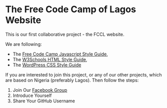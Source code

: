 # The Free Code Camp of Lagos Website

This is our first collaborative project - the FCCL website.

We are following:

* The [Free Code Camp Javascript Style Guide](https://github.com/freecodecamp/freecodecamp/wiki/free-code-camp-javascript-style-guide),
* The [W3Schools HTML Style Guide](http://www.w3schools.com/html/html5_syntax.asp),
* The [WordPress CSS Style Guide](https://make.wordpress.org/core/handbook/best-practices/coding-standards/css/)

If you are interested to join this project, or any of our other projects,
which are based on Nigeria (preferably Lagos).
Then follow the steps:

1. Join Our [Facebook Group](https://www.facebook.com/groups/free.code.camp.lagos/)
2. Introduce Yourself
3. Share Your GitHub Username

